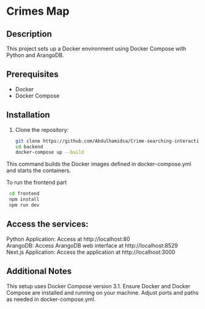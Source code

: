 # Crimes Map

## Description
This project sets up a Docker environment using Docker Compose with Python and ArangoDB.

## Prerequisites
- Docker
- Docker Compose

## Installation
1. Clone the repository:
   ```bash
   git clone https://github.com/Abdulhamidsa/Crime-searching-interactive-map
   cd backend
   docker-compose up --build
This command builds the Docker images defined in docker-compose.yml and starts the containers.

To run the frontend part
   ```bash
    cd frontend
    npm install
    npm run dev
   ```

## Access the services:
Python Application: Access at http://localhost:80  
ArangoDB: Access ArangoDB web interface at http://localhost:8529  
Next.js Application: Access the application at http://localhost:3000


## Additional Notes
This setup uses Docker Compose version 3.1.
Ensure Docker and Docker Compose are installed and running on your machine.
Adjust ports and paths as needed in docker-compose.yml.

